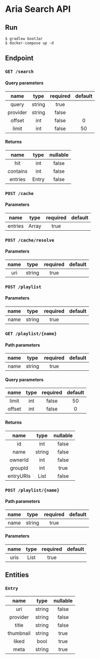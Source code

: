 # Aria Search API

## Run

```shell script
$ gradlew bootJar
$ docker-compose up -d
```

## Endpoint

### `GET /search`

#### Query parameters

| name | type | required | default |
|:---:|:---:|:---:|:---:|
| query | string | true | |
| provider | string | false | |
| offset | int | false | 0 |
| limit | int | false | 50 |

#### Returns

| name | type | nullable |
|:---:|:---:|:---:|
| hit | int | false |
| contains | int | false |
| entries | Entry | false |


### `POST /cache`

#### Parameters

| name | type | required | default |
|:---:|:---:|:---:|:---|
| entries | Array<Entry> | true | |


### `POST /cache/resolve`

#### Parameters

| name | type | required | default |
|:---:|:---:|:---:|:---:|
| uri | string | true | |


### `POST /playlist`

#### Parameters

| name | type | required | default |
|:---:|:---:|:---:|:---:|
| name | string | true | |


### `GET /playlist/{name}`

#### Path parameters

| name | type | required | default |
|:---:|:---:|:---:|:---:|
| name | string | true | |

#### Query parameters

| name | type | required | default |
|:---:|:---:|:---:|:---:|
| limit | int | false | 50 |
|offset | int | false | 0 |

#### Returns

| name | type | nullable |
|:---:|:---:|:---:|
| id | int | false |
| name | string | false |
| ownerId | int | false |
| groupId | int | true |
| entryURIs | List<string> | false |


### `POST /playlist/{name}`

#### Path parameters

| name | type | required | default |
|:---:|:---:|:---:|:---:|
| name | string | true | |

#### Parameters

| name | type | required | default |
|:---:|:---:|:---:|:---:|
| uris | List<string> | true | |

## Entities

### `Entry`

| name | type | nullable |
|:---:|:---:|:---:|
| uri | string | false |
| provider | string | false |
| title | string | false |
| thumbnail | string | true |
| liked | bool | true |
| meta | string | true |
